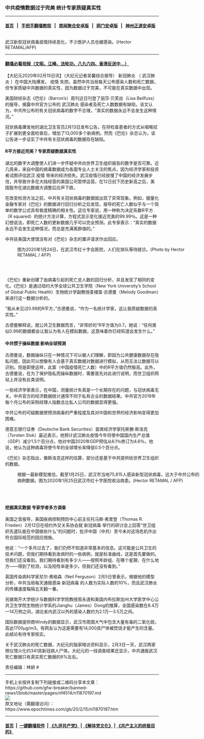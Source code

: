 ### 中共疫情数据过于完美 统计专家质疑真实性
------------------------

#### [首页](https://github.com/gfw-breaker/banned-news1/blob/master/README.md) &nbsp;&nbsp;|&nbsp;&nbsp; [手把手翻墙教程](https://github.com/gfw-breaker/guides/wiki) &nbsp;&nbsp;|&nbsp;&nbsp; [禁闻聚合安卓版](https://github.com/gfw-breaker/bn-android) &nbsp;&nbsp;|&nbsp;&nbsp; [网门安卓版](https://github.com/oGate2/oGate) &nbsp;&nbsp;|&nbsp;&nbsp; [神州正道安卓版](https://github.com/SzzdOgate/update) 



<div><img alt="" class="aligncenter wp-post-image" src="https://i.epochtimes.com/assets/uploads/2020/02/Wuhan-Wuhan-Hospital-600x400-1.jpg"/>
<div class="red16 caption">
 <p>
  武汉新型冠状病毒疫情持续恶化，不少医护人员也被感染。(Hector RETAMAL/AFP)
 </p>
</div>
</div><hr/>

#### [翻墙必看视频（文昭、江峰、法轮功、八九六四、香港反送中...）](https://github.com/gfw-breaker/banned-news1/blob/master/pages/link3.md)

<div><p>
 【大纪元2020年02月15日讯】（大纪元记者吴馨综合报导）
 <ok href="https://www.epochtimes.com/gb/tag/%E6%96%B0%E5%86%A0%E8%82%BA%E7%82%8E.html">
  新冠肺炎
 </ok>
 （
 <ok href="https://www.epochtimes.com/gb/tag/%E6%AD%A6%E6%B1%89%E8%82%BA%E7%82%8E.html">
  武汉肺炎
 </ok>
 ）在中国大陆爆发，
 <ok href="https://www.epochtimes.com/gb/tag/%E7%96%AB%E6%83%85.html">
  疫情
 </ok>
 失控。虽然中共当局每天公布感染人数和死亡数据，但专家质疑中共数据的真实性，因为数据过于完美，不可能在真实数据中出现。
</p>
<p>
 美国财经杂志《巴伦》（Barron’s）周刊近日刊登了丽莎·贝芙丝（Lisa Beilfuss）的报导，揭露中共官方公布的
 <ok href="https://www.epochtimes.com/gb/tag/%E6%AD%A6%E6%B1%89%E8%82%BA%E7%82%8E.html">
  武汉肺炎
 </ok>
 感染者及死亡人数数据有缺陷，该文认为，中共所公布的有关冠状病毒的数字不合理，“真实的数据永远不会发生这种情况。”
</p>
<p>
 冠状病毒爆发地的湖北卫生官员2月13日发布公告，在将检查患者的方式从咽喉拭子扩展到更全面检查后，增加了13,000多个新病例。然而《巴伦》杂志认为，该公告进一步证实了中共有关冠状病毒的数据存在缺陷。
</p>
<h4>
 R平方接近完美？专家质疑数据真实性
</h4>
<p>
 湖北的数字大调整使人们进一步怀疑中共向世界卫生组织报告的数字是否可靠。近几周来，来自中国的病毒数据成为各国专业人士关注的焦点，因为经济学家和投资者试图评估武汉
 <ok href="https://www.epochtimes.com/gb/tag/%E7%96%AB%E6%83%85.html">
  疫情
 </ok>
 带来的经济损失。武汉疫情已经放慢了中国的经济发展步伐，并导致许多在大陆经营的美国公司暂停运营。在12日创下历史新高之后，美国股市在湖北数据大调整后应声下跌。
</p>
<p>
 在改变检测方法之前，中共有关冠状病毒的数据就出现了异常现象。例如，据量化金融专家对《巴伦》的数据进行回归分析之后发现，报导的死亡人数似乎与一个简单的数学公式具有极度精确的相关性。这位专家说，用一种称为决定系数R平方（R squared）的统计方法计算，方程式显示变化接近完美的99.99％。这是一种幻想说法，即死亡人数的更新数据几乎可以完全预测。此专家表示：“真实的数据永远不会发生这种情况，而总是充满离群值的。”
</p>
<p>
 中共驻美国大使馆没有对《巴伦》杂志的置评请求作出回应。
</p>
<figure class="wp-caption aligncenter" id="attachment_11838642" style="width: 600px">
 <ok href="http://i.epochtimes.com/assets/uploads/2020/02/wuhan-2-600x400.jpg">
  <img alt="" class="size-large wp-image-11838642" src="http://i.epochtimes.com/assets/uploads/2020/02/wuhan-2-600x400-600x400.jpg"/>
 </ok>
 <br/><figcaption class="wp-caption-text">
  图为2020年1月24日，在武汉市红十字会医院，人们在排队等待就诊。(Photo by Hector RETAMAL / AFP)
 </figcaption><br/>
</figure><br/>
<p>
 《巴伦》重新创建了由病毒引起的死亡总人数的回归分析，并且发现了相同的变化。《巴伦》是通过纽约大学全球公共卫生学院（New York University’s School of Global Public Health）生物统计学副教授麦楼笛·古德曼（Melody Goodman）来进行这一数据分析的。
</p>
<p>
 “我从未见过0.99的R平方，”古德曼说，“作为一名统计学家，这让我质疑数据的真实性。”
</p>
<p>
 古德曼解释说，就公共卫生数据而言，“非常好的”R平方值为0.7。她说：“任何类似0.99的数据都会让我认为有人在模拟数据，这意味着你已经知道会发生什么。”
</p>
<h4>
 中共惯于操纵数据 影响全球预测
</h4>
<p>
 古德曼说，数据操纵只在一种情况下可以被人们理解，即因为公共健康数据存在隐私问题，因此可以想像有人会基于真实数据对数据进行模拟，从而无法让数据可以识别。但是即使这样，此案（中国疫情死亡人数）中的R平方值仍然极高。此外，古德曼说，在为了保护隐私而操纵数据时，需要首先对此进行说明，而世卫组织网站上并没有此类说明。
</p>
<p>
 一些经济学家表示，在中国，测量统计失真是一个长期存在的问题，与冠状病毒无关。中共官方的经济数据统计通常不同于私有企业的数据结果。中共官方2019年每个月公布的采购经理人指数总比私人公司的数据显得更强。
</p>
<p>
 中共公布的可疑数据使预测病毒的严重程度及其对中国和世界的经济影响变得更加困难。
</p>
<p>
 德意志银行证券（Deutsche Bank Securities）首席经济学家托斯滕·斯洛克（Torsten Slok）最近表示，他预计武汉肺炎疫情今年将使中国国内生产总值（GDP）减少1.5个百分点，他对中国2020年GDP预估从6.1％修订为4.6％，他说，他认为这种病毒将使今年的全球增长率降低0.5个百分点。
</p>
<p>
 《巴伦》杂志指出，像斯洛克这样的估算，部分还是基于中共提供给世界卫生组织的数据。
</p>
<figure class="wp-caption aligncenter" id="attachment_11835906" style="width: 600px">
 <ok href="http://i.epochtimes.com/assets/uploads/2020/02/000_1OC6Z8.jpg">
  <img alt="" class="size-large wp-image-11835906" src="http://i.epochtimes.com/assets/uploads/2020/02/000_1OC6Z8-600x399.jpg"/>
 </ok>
 <br/><figcaption class="wp-caption-text">
  根据一最新模型推估，截至1月25日，武汉市当地75,815人感染新型冠状病毒，远大于中共公布的病例数据。图为2020年1月25日武汉市红十字医院收治病患。(Hector RETAMAL / AFP)
 </figcaption><br/>
</figure><br/>
<h4>
 挖掘真实数据 专家学者多方调查
</h4>
<p>
 美国之音报导，美国疾病控制预防中心前主任托马斯·弗里登（Thomas R. Frieden）2月12日在纽约外交关系协会就
 <ok href="https://www.epochtimes.com/gb/tag/%E6%96%B0%E5%86%A0%E7%97%85%E6%AF%92.html">
  新冠病毒
 </ok>
 举行的研讨会上回答“世卫组织先遣队能在中国做些什么”的问题时，批评中国（中共）至今未对这场危机作出符合国际规范的因应措施。
</p>
<p>
 他说：“一个多月过去了，我们仍然不知道非常基本的信息。这可能是公共卫生的技术问题，但我们期待看到发病时的一些病例，就是标准曲线，这是首先要做的。但我们还没看到。我们期待看到有多少人——按照年龄组、在哪个星期、在什么地方——得到了检测，以及阳性率是多少。但我们还没有看到。”
</p>
<p>
 英国传染病科学家尼尔·弗格森（Neil Ferguson）2月5日曾表示，根据他的模型分析，中共当局每天通报感染
 <ok href="https://www.epochtimes.com/gb/tag/%E6%96%B0%E5%86%A0%E7%97%85%E6%AF%92.html">
  新冠病毒
 </ok>
 的人数为实际人数的10%，而且武汉肺炎的传播速度每隔五天翻一番。
</p>
<p>
 另据南开大学统计与数据科学学院教授周永道和美国内布拉斯加州大学医学中心公共卫生学院生物统计学系的Jianghu（James）Dong的推算，全国感染数在8.4万—14万例之间，湖北省内武汉以外的感染人数约为2.1万—3.5万之间。
</p>
<p>
 国际数据提供商Windy的数据显示，武汉市周围大气中包含大量有毒的二氧化硫，高达1700μg/m3。有网友认为这是需要有14,000具尸体被焚烧才能产生的含量。此结论有待专家核实。
</p>
<p>
 关于武汉肺炎的死亡数据，大纪元的独家暗访资料显示，2月3日一天，武汉两家殡仪馆火化约341具新冠病人尸体。大纪元的一线调查结果还显示，中共通报武汉死亡数据只有真实死亡数据的6%左右。
</p>
<p>
 责任编辑：林妍 #
</p>
</div>
<hr/>
手机上长按并复制下列链接或二维码分享本文章：<br/>
https://github.com/gfw-breaker/banned-news1/blob/master/pages/nf4514/n11870197.md <br/>
<a href='https://github.com/gfw-breaker/banned-news1/blob/master/pages/nf4514/n11870197.md'><img src='https://github.com/gfw-breaker/banned-news1/blob/master/pages/nf4514/n11870197.md.png'/></a> <br/>
原文地址（需翻墙访问）：https://www.epochtimes.com/gb/20/2/15/n11870197.htm


------------------------
#### [首页](https://github.com/gfw-breaker/banned-news1/blob/master/README.md) &nbsp;|&nbsp; [一键翻墙软件](https://github.com/gfw-breaker/nogfw/blob/master/README.md) &nbsp;| [《九评共产党》](https://github.com/gfw-breaker/9ping.md/blob/master/README.md#九评之一评共产党是什么) | [《解体党文化》](https://github.com/gfw-breaker/jtdwh.md/blob/master/README.md) | [《共产主义的终极目的》](https://github.com/gfw-breaker/gczydzjmd.md/blob/master/README.md)


<img src='http://gfw-breaker.win/banned-news/pages/nf4514/n11870197.md' width='0px' height='0px'/>